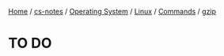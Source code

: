 [Home](https://mengxianbin.github.io) /
[cs-notes](https://mengxianbin.github.io/cs-notes/content) /
[Operating System](https://mengxianbin.github.io/cs-notes/content/Operating%20System) /
[Linux](https://mengxianbin.github.io/cs-notes/content/Operating%20System/Linux) /
[Commands](https://mengxianbin.github.io/cs-notes/content/Operating%20System/Linux/Commands) /
[gzip](https://mengxianbin.github.io/cs-notes/content/Operating%20System/Linux/Commands/gzip)

# TO DO
